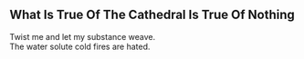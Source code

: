 What Is True Of The Cathedral Is True Of Nothing
------------------------------------------------
Twist me and let my substance weave.  
The water solute cold fires are hated.  
